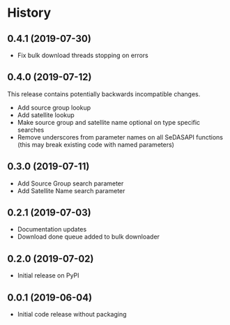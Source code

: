 # History

## 0.4.1 (2019-07-30)
* Fix bulk download threads stopping on errors

## 0.4.0 (2019-07-12)
This release contains potentially backwards incompatible changes.

* Add source group lookup
* Add satellite lookup
* Make source group and satellite name optional on type specific searches
* Remove underscores from parameter names on all SeDASAPI functions (this may break existing code with named parameters)

## 0.3.0 (2019-07-11)
* Add Source Group search parameter
* Add Satellite Name search parameter

## 0.2.1 (2019-07-03)
* Documentation updates
* Download done queue added to bulk downloader

## 0.2.0 (2019-07-02)
* Initial release on PyPI

## 0.0.1 (2019-06-04)
* Initial code release without packaging